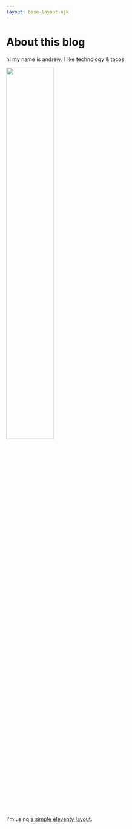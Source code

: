 ```yaml
--- 
layout: base-layout.njk 
--- 
```


<style>
  img {
    width: 50%;
    height: auto;
  }
</style>

# About this blog 

hi my name is andrew. I like technology & tacos.
  
![](https://avatars.githubusercontent.com/u/22807629?v=4)

I'm using [a simple eleventy layout](https://github.com/JonUK/eleventy-blog).
